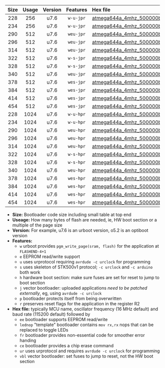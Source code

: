 |Size|Usage|Version|Features|Hex file|
|:-:|:-:|:-:|:-:|:--|
|228|256|u7.6|`w-u-jpr`|[atmega644a_4mhz_500000bps_ur_vbl.hex](https://raw.githubusercontent.com/stefanrueger/urboot/main/atmega644a_4mhz_500000bps_ur_vbl.hex)|
|234|256|u7.6|`w-u-jpr`|[atmega644a_4mhz_500000bps_lednop_ur_vbl.hex](https://raw.githubusercontent.com/stefanrueger/urboot/main/atmega644a_4mhz_500000bps_lednop_ur_vbl.hex)|
|290|512|u7.6|`weu-jpr`|[atmega644a_4mhz_500000bps_ee_ur_vbl.hex](https://raw.githubusercontent.com/stefanrueger/urboot/main/atmega644a_4mhz_500000bps_ee_ur_vbl.hex)|
|296|512|u7.6|`weu-jpr`|[atmega644a_4mhz_500000bps_ee_lednop_ur_vbl.hex](https://raw.githubusercontent.com/stefanrueger/urboot/main/atmega644a_4mhz_500000bps_ee_lednop_ur_vbl.hex)|
|314|512|u7.6|`weu-jpr`|[atmega644a_4mhz_500000bps_ee_lednop_fr_ur_vbl.hex](https://raw.githubusercontent.com/stefanrueger/urboot/main/atmega644a_4mhz_500000bps_ee_lednop_fr_ur_vbl.hex)|
|322|512|u7.6|`w-s-jpr`|[atmega644a_4mhz_500000bps_vbl.hex](https://raw.githubusercontent.com/stefanrueger/urboot/main/atmega644a_4mhz_500000bps_vbl.hex)|
|328|512|u7.6|`w-s-jpr`|[atmega644a_4mhz_500000bps_lednop_vbl.hex](https://raw.githubusercontent.com/stefanrueger/urboot/main/atmega644a_4mhz_500000bps_lednop_vbl.hex)|
|340|512|u7.6|`weu-jpr`|[atmega644a_4mhz_500000bps_ee_lednop_fr_ce_ur_vbl.hex](https://raw.githubusercontent.com/stefanrueger/urboot/main/atmega644a_4mhz_500000bps_ee_lednop_fr_ce_ur_vbl.hex)|
|378|512|u7.6|`wes-jpr`|[atmega644a_4mhz_500000bps_ee_vbl.hex](https://raw.githubusercontent.com/stefanrueger/urboot/main/atmega644a_4mhz_500000bps_ee_vbl.hex)|
|384|512|u7.6|`wes-jpr`|[atmega644a_4mhz_500000bps_ee_lednop_vbl.hex](https://raw.githubusercontent.com/stefanrueger/urboot/main/atmega644a_4mhz_500000bps_ee_lednop_vbl.hex)|
|414|512|u7.6|`wes-jpr`|[atmega644a_4mhz_500000bps_ee_lednop_fr_vbl.hex](https://raw.githubusercontent.com/stefanrueger/urboot/main/atmega644a_4mhz_500000bps_ee_lednop_fr_vbl.hex)|
|454|512|u7.6|`wes-jpr`|[atmega644a_4mhz_500000bps_ee_lednop_fr_ce_vbl.hex](https://raw.githubusercontent.com/stefanrueger/urboot/main/atmega644a_4mhz_500000bps_ee_lednop_fr_ce_vbl.hex)|
|228|1024|u7.6|`w-u-hpr`|[atmega644a_4mhz_500000bps_ur.hex](https://raw.githubusercontent.com/stefanrueger/urboot/main/atmega644a_4mhz_500000bps_ur.hex)|
|234|1024|u7.6|`w-u-hpr`|[atmega644a_4mhz_500000bps_lednop_ur.hex](https://raw.githubusercontent.com/stefanrueger/urboot/main/atmega644a_4mhz_500000bps_lednop_ur.hex)|
|290|1024|u7.6|`weu-hpr`|[atmega644a_4mhz_500000bps_ee_ur.hex](https://raw.githubusercontent.com/stefanrueger/urboot/main/atmega644a_4mhz_500000bps_ee_ur.hex)|
|296|1024|u7.6|`weu-hpr`|[atmega644a_4mhz_500000bps_ee_lednop_ur.hex](https://raw.githubusercontent.com/stefanrueger/urboot/main/atmega644a_4mhz_500000bps_ee_lednop_ur.hex)|
|314|1024|u7.6|`weu-hpr`|[atmega644a_4mhz_500000bps_ee_lednop_fr_ur.hex](https://raw.githubusercontent.com/stefanrueger/urboot/main/atmega644a_4mhz_500000bps_ee_lednop_fr_ur.hex)|
|322|1024|u7.6|`w-s-hpr`|[atmega644a_4mhz_500000bps.hex](https://raw.githubusercontent.com/stefanrueger/urboot/main/atmega644a_4mhz_500000bps.hex)|
|328|1024|u7.6|`w-s-hpr`|[atmega644a_4mhz_500000bps_lednop.hex](https://raw.githubusercontent.com/stefanrueger/urboot/main/atmega644a_4mhz_500000bps_lednop.hex)|
|340|1024|u7.6|`weu-hpr`|[atmega644a_4mhz_500000bps_ee_lednop_fr_ce_ur.hex](https://raw.githubusercontent.com/stefanrueger/urboot/main/atmega644a_4mhz_500000bps_ee_lednop_fr_ce_ur.hex)|
|378|1024|u7.6|`wes-hpr`|[atmega644a_4mhz_500000bps_ee.hex](https://raw.githubusercontent.com/stefanrueger/urboot/main/atmega644a_4mhz_500000bps_ee.hex)|
|384|1024|u7.6|`wes-hpr`|[atmega644a_4mhz_500000bps_ee_lednop.hex](https://raw.githubusercontent.com/stefanrueger/urboot/main/atmega644a_4mhz_500000bps_ee_lednop.hex)|
|414|1024|u7.6|`wes-hpr`|[atmega644a_4mhz_500000bps_ee_lednop_fr.hex](https://raw.githubusercontent.com/stefanrueger/urboot/main/atmega644a_4mhz_500000bps_ee_lednop_fr.hex)|
|454|1024|u7.6|`wes-hpr`|[atmega644a_4mhz_500000bps_ee_lednop_fr_ce.hex](https://raw.githubusercontent.com/stefanrueger/urboot/main/atmega644a_4mhz_500000bps_ee_lednop_fr_ce.hex)|

- **Size:** Bootloader code size including small table at top end
- **Useage:** How many bytes of flash are needed, ie, HW boot section or a multiple of the page size
- **Version:** For example, u7.6 is an urboot version, o5.2 is an optiboot version
- **Features:**
  + `w` urboot provides `pgm_write_page(sram, flash)` for the application at `FLASHEND-4+1`
  + `e` EEPROM read/write support
  + `u` uses urprotocol requiring `avrdude -c urclock` for programming
  + `s` uses skeleton of STK500v1 protocol; `-c urclock` and `-c arduino` both work
  + `h` hardware boot section: make sure fuses are set for reset to jump to boot section
  + `j` vector bootloader: uploaded applications *need to be patched externally*, eg, using `avrdude -c urclock`
  + `p` bootloader protects itself from being overwritten
  + `r` preserves reset flags for the application in the register R2
- **Hex file:** typically MCU name, oscillator frequency (16 MHz default) and baud rate (115200 default) followed by
  + `ee` bootloader supports EEPROM read/write
  + `lednop` "template" bootloader contains `mov rx,rx` nops that can be replaced to toggle LEDs
  + `fr` bootloader provides non-essential code for smoother error handing
  + `ce` bootloader provides a chip erase command
  + `ur` uses urprotocol and requires `avrdude -c urclock` for programming
  + `vbl` vector bootloader: set fuses to jump to reset, not the HW boot section

